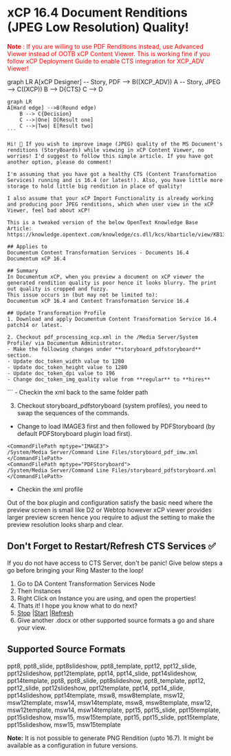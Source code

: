 # xCP 16.4 Document Renditions (JPEG Low Resolution) Quality!

<font color=red><B>Note</B> : If you are willing to use PDF Renditions instead, use Advanced Viewer instead of OOTB xCP Content Viewer. This is working fine if you follow xCP Deployment Guide to enable CTS integration for XCP_ADV Viewer!</font>

graph LR
  A[xCP Designer] -- Story, PDF --> B((XCP_ADV))
  A -- Story, JPEG --> C((XCP))
  B --> D{CTS}
  C --> D

```mermaid
graph LR
A[Hard edge] -->B(Round edge)
    B --> C{Decision}
    C -->|One| D[Result one]
    C -->|Two| E[Result two]
​```

Hi! 👋 If you wish to improve image (JPEG) quality of the MS Document's renditions (StoryBoards) while viewing in xCP Content Viewer, no worries! I'd suggest to follow this simple article. If you have got another option, please do comment!

I'm assuming that you have got a healthy CTS (Content Transformation Services) running and is 16.4 (or latest!). Also, you have little more storage to hold little big rendition in place of quality!

I also assume that your xCP Import Functionality is already working and producing poor JPEG renditions, which when user view in the xCP Viewer, feel bad about xCP!

This is a tweaked version of the below OpenText Knowledge Base Article:
https://knowledge.opentext.com/knowledge/cs.dll/kcs/kbarticle/view/KB13494401 

## Applies to
Documentum Content Transformation Services - Documents 16.4
Documentum xCP 16.4

## Summary
In Documentum xCP, when you preview a document on xCP viewer the generated rendition quality is poor hence it looks blurry. The print out quality is cropped and fuzzy.
This issue occurs in (but may not be limited to):
Documentum xCP 16.4 and Content Transformation Service 16.4

## Update Transformation Profile 
1. Download and apply Documentum Content Transformation Service 16.4 patch14 or latest.

2. Checkout pdf_processing_xcp.xml in the /Media Server/System Profile/ via Documentum Administrator.
- Make the following changes under **storyboard_pdfstoryboard** section.
- Update doc_token_width value to 1280
- Update doc_token_height value to 1280
- Update doc_token_dpi value to 196
- Change doc_token_img_quality value from **regular** to **hires**
```
<InnerProfile path="/System/Media Server/System Profiles/storyboard_pdfstoryboard" waitOnCompletion="true" useTargetFormat="true">
<InnerTokenMapping LocalProfileToken="jpeg_lres" InnerProfileToken="doc_token_targetFormat" Literal="true"/>
<InnerTokenMapping Literal="true" InnerProfileToken="add_rendition_properties" LocalProfileToken="false"/>
<InnerTokenMapping LocalProfileToken="1500" InnerProfileToken="doc_token_width" Literal="true"/>
<InnerTokenMapping LocalProfileToken="1500" InnerProfileToken="doc_token_height" Literal="true"/>
<InnerTokenMapping LocalProfileToken="296" InnerProfileToken="doc_token_dpi" Literal="true"/>
<InnerTokenMapping LocalProfileToken="-1" InnerProfileToken="doc_token_pageNumber" Literal="true"/>
<InnerTokenMapping LocalProfileToken="true" InnerProfileToken="enable_activepreview" Literal="true"/>
<InnerTokenMapping LocalProfileToken="true" InnerProfileToken="zip_output" Literal="true"/>
<InnerTokenMapping Literal="true" InnerProfileToken="doc_token_colorSpace" LocalProfileToken="RGB"/>
<InnerTokenMapping Literal="true" InnerProfileToken="doc_token_colorProfile" LocalProfileToken="_use_default"/>
<InnerTokenMapping LocalProfileToken="hires" InnerProfileToken="doc_token_img_quality" Literal="true"/>
<InnerTokenMapping LocalProfileToken="10" InnerProfileToken="doc_token_chunksize" Literal="true"/>
</InnerProfile>
```
- Checkin the xml back to the same folder path

3. Checkout storyboard_pdfstoryboard (system profiles), you need to swap the sequences of the commands. 
- Change to load IMAGE3 first and then followed by PDFStoryboard (by default PDFStoryboard plugin load first).
```
<CommandFilePath mptype="IMAGE3">
/System/Media Server/Command Line Files/storyboard_pdf_imw.xml
</CommandFilePath>
<CommandFilePath mptype="PDFStoryboard">
/System/Media Server/Command Line Files/storyboard_pdfstoryboard.xml
</CommandFilePath>
```
- Checkin the xml profile

Out of the box plugin and configuration satisfy the basic need where the preview screen is small like D2 or Webtop however xCP viewer provides larger preview screen hence you require to adjust the setting to make the preview resolution looks sharp and clear.

## Don't Forget to Restart/Refresh CTS Services ✅ 
If you do not have access to CTS Server, don't be panic! Give below steps a go before bringing your Ring Master to the loop!

1. Go to DA Content Transformation Services Node
2. Then Instances
3. Right Click on Instance you are using, and open the properties!
4. Thats it! I hope you know what to do next?
5. [Stop](http://localhost:8080/da/webcomponent/admin/cts/viewdetails.jsp# "Stop") |[Start](http://localhost:8080/da/webcomponent/admin/cts/viewdetails.jsp# "Start") |[Refresh](http://localhost:8080/da/webcomponent/admin/cts/viewdetails.jsp# "Refresh  ")
6. Give another .docx or other supported source formats a go and share your view.

## Supported Source Formats

ppt8, ppt8_slide, ppt8slideshow, ppt8_template, ppt12, ppt12_slide, ppt12slideshow, ppt12template, ppt14, ppt14_slide, ppt14slideshow, ppt14template, ppt8, ppt8_slide, ppt8slideshow, ppt8_template, ppt12, ppt12_slide, ppt12slideshow, ppt12template, ppt14, ppt14_slide, ppt14slideshow, ppt14template, msw8, msw8template, msw12, msw12template, msw14, msw14template, msw8, msw8template, msw12, msw12template, msw14, msw14template, ppt15, ppt15_slide, ppt15template, ppt15slideshow, msw15, msw15template, ppt15, ppt15_slide, ppt15template, ppt15slideshow, msw15, msw15template

**Note:** It is not possible to generate PNG Rendition (upto 16.7). It might be available as a configuration in future versions. 
